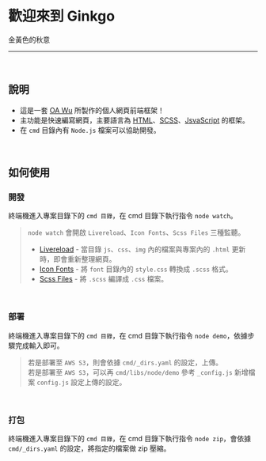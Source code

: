 # 歡迎來到 Ginkgo
金黃色的秋意

---

<br/>

## 說明
* 這是一套 [OA Wu](https://www.ioa.tw/) 所製作的個人網頁前端框架！
* 主功能是快速編寫網頁，主要語言為 [HTML](https://zh.wikipedia.org/zh-tw/HTML)、[SCSS](https://sass-lang.com/guide)、[JsvaScript](https://zh.wikipedia.org/wiki/JavaScript) 的框架。
* 在 `cmd` 目錄內有 `Node.js` 檔案可以協助開發。

<br/>


## 如何使用
### 開發
終端機進入專案目錄下的 `cmd 目錄`，在 cmd 目錄下執行指令 `node watch`。

> `node watch` 會開啟 `Livereload`、`Icon Fonts`、`Scss Files` 三種監聽。
> 
> * [Livereload](http://livereload.com/) - 當目錄 `js`、`css`、`img` 內的檔案與專案內的 `.html` 更新時，即會重新整理網頁。
> * [Icon Fonts](https://icomoon.io/) - 將 `font` 目錄內的 `style.css` 轉換成 `.scss` 格式。
> * [Scss Files](http://compass-style.org/) - 將 `.scss` 編譯成 `.css` 檔案。

<br/>

### 部署
終端機進入專案目錄下的 `cmd 目錄`，在 cmd 目錄下執行指令 `node demo`，依據步驟完成輸入即可。

> 若是部署至 `AWS S3`，則會依據 `cmd/_dirs.yaml` 的設定，上傳。  
> 若是部署至 `AWS S3`，可以再 `cmd/libs/node/demo` 參考 `_config.js` 新增檔案 `config.js` 設定上傳的設定。

<br/>

### 打包
終端機進入專案目錄下的 `cmd 目錄`，在 cmd 目錄下執行指令 `node zip`，會依據 `cmd/_dirs.yaml` 的設定，將指定的檔案做 zip 壓縮。